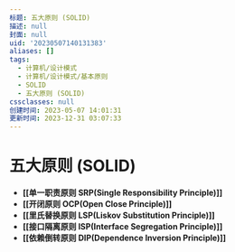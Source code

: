```yaml
---
标题: 五大原则 (SOLID)
描述: null
封面: null
uid: '20230507140131383'
aliases: []
tags:
  - 计算机/设计模式
  - 计算机/设计模式/基本原则
  - SOLID
  - 五大原则 (SOLID)
cssclasses: null
创建时间: 2023-05-07 14:01:31
更新时间: 2023-12-31 03:07:33
---
```


# 五大原则 (SOLID)

- **[[单一职责原则 SRP(Single Responsibility Principle)]]**
- **[[开闭原则 OCP(Open Close Principle)]]**
- **[[里氏替换原则 LSP(Liskov Substitution Principle)]]**
- **[[接口隔离原则 ISP(Interface Segregation Principle)]]**
- **[[依赖倒转原则 DIP(Dependence Inversion Principle)]]**
